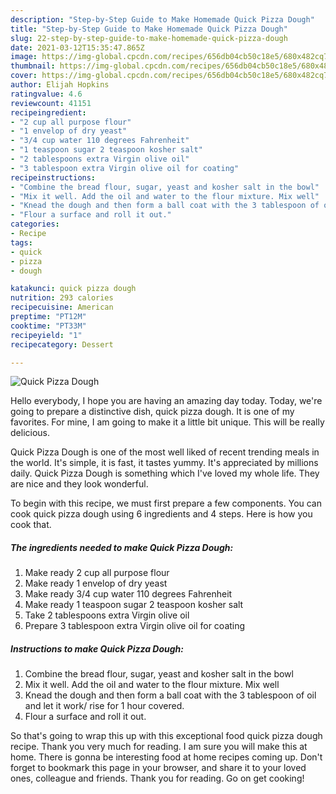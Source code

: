 ```yaml
---
description: "Step-by-Step Guide to Make Homemade Quick Pizza Dough"
title: "Step-by-Step Guide to Make Homemade Quick Pizza Dough"
slug: 22-step-by-step-guide-to-make-homemade-quick-pizza-dough
date: 2021-03-12T15:35:47.865Z
image: https://img-global.cpcdn.com/recipes/656db04cb50c18e5/680x482cq70/quick-pizza-dough-recipe-main-photo.jpg
thumbnail: https://img-global.cpcdn.com/recipes/656db04cb50c18e5/680x482cq70/quick-pizza-dough-recipe-main-photo.jpg
cover: https://img-global.cpcdn.com/recipes/656db04cb50c18e5/680x482cq70/quick-pizza-dough-recipe-main-photo.jpg
author: Elijah Hopkins
ratingvalue: 4.6
reviewcount: 41151
recipeingredient:
- "2 cup all purpose flour"
- "1 envelop of dry yeast"
- "3/4 cup water 110 degrees Fahrenheit"
- "1 teaspoon sugar 2 teaspoon kosher salt"
- "2 tablespoons extra Virgin olive oil"
- "3 tablespoon extra Virgin olive oil for coating"
recipeinstructions:
- "Combine the bread flour, sugar, yeast and kosher salt in the bowl"
- "Mix it well. Add the oil and water to the flour mixture. Mix well"
- "Knead the dough and then form a ball coat with the 3 tablespoon of oil and let it work/ rise for 1 hour covered."
- "Flour a surface and roll it out."
categories:
- Recipe
tags:
- quick
- pizza
- dough

katakunci: quick pizza dough 
nutrition: 293 calories
recipecuisine: American
preptime: "PT12M"
cooktime: "PT33M"
recipeyield: "1"
recipecategory: Dessert

---
```



![Quick Pizza Dough](https://img-global.cpcdn.com/recipes/656db04cb50c18e5/680x482cq70/quick-pizza-dough-recipe-main-photo.jpg)

Hello everybody, I hope you are having an amazing day today. Today, we're going to prepare a distinctive dish, quick pizza dough. It is one of my favorites. For mine, I am going to make it a little bit unique. This will be really delicious.

Quick Pizza Dough is one of the most well liked of recent trending meals in the world. It's simple, it is fast, it tastes yummy. It's appreciated by millions daily. Quick Pizza Dough is something which I've loved my whole life. They are nice and they look wonderful.




To begin with this recipe, we must first prepare a few components. You can cook quick pizza dough using 6 ingredients and 4 steps. Here is how you cook that.

<!--inarticleads1-->

##### The ingredients needed to make Quick Pizza Dough:

1. Make ready 2 cup all purpose flour
1. Make ready 1 envelop of dry yeast
1. Make ready 3/4 cup water 110 degrees Fahrenheit
1. Make ready 1 teaspoon sugar 2 teaspoon kosher salt
1. Take 2 tablespoons extra Virgin olive oil
1. Prepare 3 tablespoon extra Virgin olive oil for coating




<!--inarticleads2-->

##### Instructions to make Quick Pizza Dough:

1. Combine the bread flour, sugar, yeast and kosher salt in the bowl
1. Mix it well. Add the oil and water to the flour mixture. Mix well
1. Knead the dough and then form a ball coat with the 3 tablespoon of oil and let it work/ rise for 1 hour covered.
1. Flour a surface and roll it out.




So that's going to wrap this up with this exceptional food quick pizza dough recipe. Thank you very much for reading. I am sure you will make this at home. There is gonna be interesting food at home recipes coming up. Don't forget to bookmark this page in your browser, and share it to your loved ones, colleague and friends. Thank you for reading. Go on get cooking!
